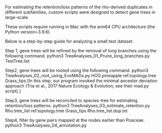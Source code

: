 For estimating the retention/loss patterns of the rho-derived duplicates in different subfamilies, custom scripts were designed to detect gene trees in large-scale.

These scripts require running in Mac with the arm64 CPU architecture (the Python version=3.9.6).

Below is a step-by-step guide for analyzing a small test dataset.

Step 1, gene trees will be refined by the removal of long branches using the following command.
python3 TreeAnalyses_01_Prune_long_branches.py TestTree.list

Step2, gene trees will be rooted using the following command.
python3 TreeAnalyses_02_root_using_EvoMADs.py HOG.pineapple ref.topology.tree Grass_tips
[In this step, our program invoked the minimal ancestor deviation approach (Tria et al., 2017 Nature Ecology & Evolution; see their mad.py script).]

Step3, gene trees will be reconciled to species-tree for estimating retention/loss patterns.
python3 TreeAnalyses_03_estimate_retention.py Rho.tree_list ref.topology.tree Grass_tips Rho.tree_list.dup.txt

Step4, filter by gene pairs mapped at the nodes earlier than Poaceae.
python3 TreeAnalyses_04_annotation.py